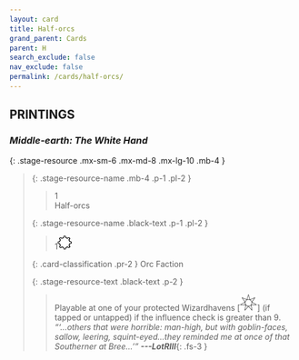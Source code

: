 ```yaml
---
layout: card
title: Half-orcs
grand_parent: Cards
parent: H
search_exclude: false
nav_exclude: false
permalink: /cards/half-orcs/
---
```


## PRINTINGS


### _Middle-earth: The White Hand_

{: .stage-resource .mx-sm-6 .mx-md-8 .mx-lg-10 .mb-4 }
> {: .stage-resource-name .mb-4 .p-1 .pl-2 }
> > <div class="card-mp">1</div>
> > <div class="card-name">Half-orcs</div>
>
> {: .stage-resource-name .black-text .p-1 .pl-2 }
> > 1![](/assets/images/stage-point.svg)
>
> {: .card-classification .pr-2 }
> Orc Faction
>
> {: .stage-resource-text .black-text .p-2 }
> > Playable at one of your protected Wizardhavens \[![](/assets/images/free-haven.svg)] (if tapped or untapped) if the influence check is greater than 9.   <br>_“‘...others that were horrible: man-high, but with goblin-faces, sallow, leering, squint-eyed...they reminded me at once of that Southerner at Bree...’”_ ***---&#65279;LotRIII***{: .fs-3 } 
> 
